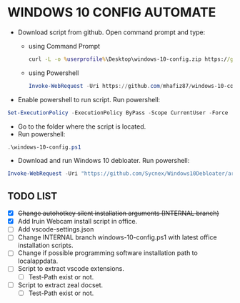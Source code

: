 # **WINDOWS 10 CONFIG AUTOMATE**

- Download script from github. Open command prompt and type:
  - using Command Prompt

    ```cmd
    curl -L -o %userprofile%\Desktop\windows-10-config.zip https://github.com/mhafiz87/windows-10-config/archive/master.zip
    ```

  - using Powershell

    ```powershell
    Invoke-WebRequest -Uri https://github.com/mhafiz87/windows-10-config/archive/master.zip -OutFile ~\Desktop\master.zip
    ```

- Enable powershell to run script. Run powershell:

```powershell
Set-ExecutionPolicy -ExecutionPolicy ByPass -Scope CurrentUser -Force
```

- Go to the folder where the script is located.
- Run powershell:

```powershell
.\windows-10-config.ps1
```

- Download and run Windows 10 debloater. Run powershell:

```powershell
Invoke-WebRequest -Uri "https://github.com/Sycnex/Windows10Debloater/archive/master.zip" -OutFile "$env:USERPROFILE\Desktop\Windows10Debloater.zip"
```

## TODO LIST

- [x] ~~Change autohotkey silent installation arguments (INTERNAL branch)~~
- [x] Add Iruin Webcam install script in office.
- [ ] Add vscode-settings.json
- [ ] Change INTERNAL branch windows-10-config.ps1 with latest office installation scripts.
- [ ] Change if possible programming software installation path to localappdata.
- [ ] Script to extract vscode extensions.
  - [ ] Test-Path exist or not.
- [ ] Script to extract zeal docset.
  - [ ] Test-Path exist or not.
